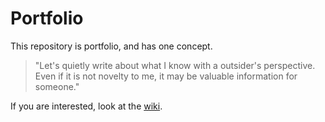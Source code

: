 # Portfolio

This repository is portfolio, and has one concept.

> "Let's quietly write about what I know with a outsider's perspective. Even if it is not novelty to me, it may be valuable information for someone."

If you are interested, look at the [wiki](https://github.com/uupaa/Portfolio/wiki).
